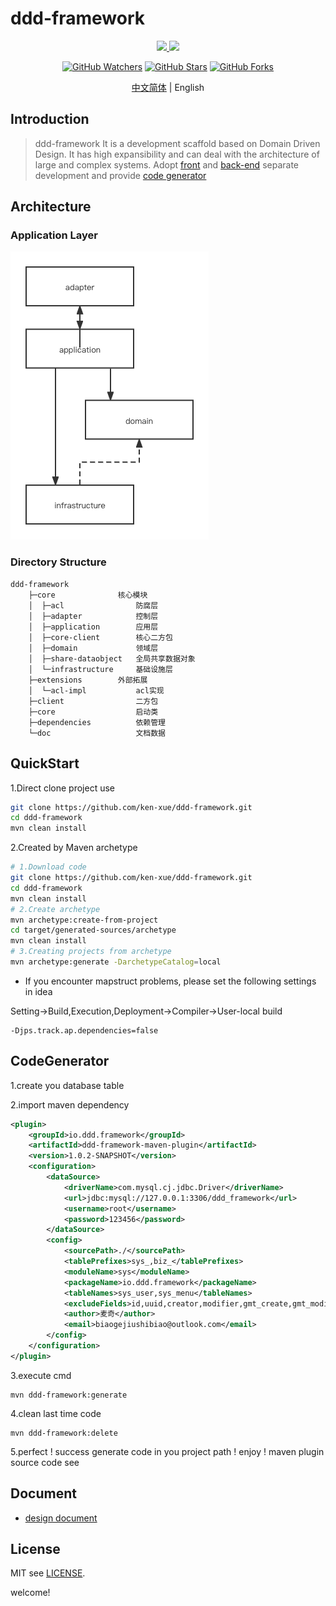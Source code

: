 # ddd-framework

<p align="center">
  <a href="https://github.com/ken-xue/ddd-framework/blob/master/LICENSE">
    <img src="https://img.shields.io/static/v1?label=license&message=MIT&color=green">
  </a>
  <a href="https://www.oracle.com/java">
    <img src="https://img.shields.io/static/v1?label=JDK&message=1.8&color=red">
  </a>
</p>
<p align="center">
<a title="GitHub Watchers" target="_blank" href="https://github.com/ken-xue/ddd-framework/watchers"><img alt="GitHub Watchers" src="https://img.shields.io/github/watchers/ken-xue/ddd-framework.svg?label=Watchers&style=social"></a>  
  <a title="GitHub Stars" target="_blank" href="https://github.com/ken-xue/ddd-framework/stargazers"><img alt="GitHub Stars" src="https://img.shields.io/github/stars/ken-xue/ddd-framework.svg?label=Stars&style=social"></a>  
  <a title="GitHub Forks" target="_blank" href="https://github.com/ken-xue/ddd-framework/network/members"><img alt="GitHub Forks" src="https://img.shields.io/github/forks/ken-xue/ddd-framework.svg?label=Forks&style=social"></a>
</p>

<p align="center"><a title="Chinese" href="README.md"> 中文简体</a>  |  English</p>


## Introduction

> ddd-framework It is a development scaffold based on Domain Driven Design. It has high expansibility and can deal with the architecture of large and complex systems. Adopt [front](https://github.com/ken-xue/ddd-framework-vue) and [back-end](https://github.com/ken-xue/ddd-framework) separate development and provide [code generator](https://github.com/ken-xue/ddd-framework-maven-plugin)

## Architecture

### Application Layer

![img](./doc/ddd-layer.png)

### Directory Structure

```
ddd-framework
    ├─core              核心模块
    │  ├─acl                防腐层
    │  ├─adapter            控制层
    │  ├─application        应用层
    │  ├─core-client        核心二方包
    │  ├─domain             领域层
    │  ├─share-dataobject   全局共享数据对象
    │  └─infrastructure     基础设施层
    ├─extensions        外部拓展
    │  └─acl-impl           acl实现
    ├─client                二方包
    ├─core                  启动类
    ├─dependencies          依赖管理
    └─doc                   文档数据
```

## QuickStart

1.Direct clone project use

```bash
git clone https://github.com/ken-xue/ddd-framework.git
cd ddd-framework
mvn clean install
```

2.Created by Maven archetype

```bash
# 1.Download code
git clone https://github.com/ken-xue/ddd-framework.git
cd ddd-framework
mvn clean install
# 2.Create archetype
mvn archetype:create-from-project
cd target/generated-sources/archetype
mvn clean install
# 3.Creating projects from archetype
mvn archetype:generate -DarchetypeCatalog=local
```

- If you encounter mapstruct problems, please set the following settings in idea

Setting->Build,Execution,Deployment->Compiler->User-local build
```shell
-Djps.track.ap.dependencies=false
```

## CodeGenerator

1.create you database table

2.import maven dependency

```xml
<plugin>
    <groupId>io.ddd.framework</groupId>
    <artifactId>ddd-framework-maven-plugin</artifactId>
    <version>1.0.2-SNAPSHOT</version>
    <configuration>
        <dataSource>
            <driverName>com.mysql.cj.jdbc.Driver</driverName>
            <url>jdbc:mysql://127.0.0.1:3306/ddd_framework</url>
            <username>root</username>
            <password>123456</password>
        </dataSource>
        <config>
            <sourcePath>./</sourcePath>
            <tablePrefixes>sys_,biz_</tablePrefixes>
            <moduleName>sys</moduleName>
            <packageName>io.ddd.framework</packageName>
            <tableNames>sys_user,sys_menu</tableNames>
            <excludeFields>id,uuid,creator,modifier,gmt_create,gmt_modified,deleted</excludeFields>
            <author>麦奇</author>
            <email>biaogejiushibiao@outlook.com</email>
        </config>
    </configuration>
</plugin>
```

3.execute cmd

```shell
mvn ddd-framework:generate
```
4.clean last time code

```shell
mvn ddd-framework:delete
```

5.perfect ! success generate code in you project path ! enjoy ! maven plugin source code see

## Document

- [design document]()

## License

MIT see [LICENSE](./LICENSE).

welcome!
